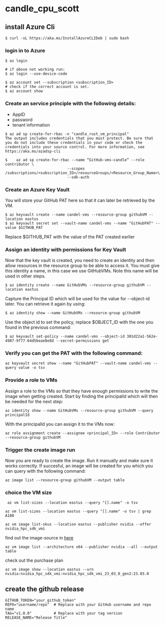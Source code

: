 # candle_cpu_scott

## install Azure Cli 
```
$ curl -sL https://aka.ms/InstallAzureCLIDeb | sudo bash
```

### login in to Azure 
```
$ az login 

# if above not working run:  
$ az login --use-device-code
```
```
$ az account set --subscription <subscription_ID>
# check if the correct account is set.
$ az account show 
```

### Create an service principle with the following details:
* AppID 
* password 
* tenant information 

```
$ az ad sp create-for-rbac -n "candle_rust_vm_principal"
The output includes credentials that you must protect. Be sure that you do not include these credentials in your code or check the credentials into your source control. For more information, see https://aka.ms/azadsp-cli

$    az ad sp create-for-rbac --name “GitHub-vms-candle” --role contributor \
                            --scopes /subscriptions/<subscription_ID>/resourceGroups/<Resource_Group_Name>\
                            --sdk-auth
```

### Create an Azure Key Vault
You will store your GitHub PAT here so that it can later be retrieved by the VM.
```
$ az keyvault create --name candel-vms --resource-group githubVM --location eastus
$ az keyvault secret set --vault-name candel-vms --name "GitHubPAT" --value $GITHUB_PAT
```
Replace $GITHUB_PAT with the value of the PAT created earlier

### Assign an identity with permissions for Key Vault
Now that the key vault is created, you need to create an identity and then allow resources in the resource group to be able to access it. You must give this identity a name, in this case we use GitHubVMs. Note this name will be used in other steps.

```
$ az identity create --name GitHubVMs --resource-group githubVM --location eastus

```
Capture the Principal ID which will be used for the value for --object-id later. You can retrieve it again by using:

```
$ az identity show --name GitHubVMs --resource-group githubVM
```

Use the object id to set the policy, replace $OBJECT_ID with the one you found in the previous command:
```
$ az keyvault set-policy --name candel-vms --object-id 301d22a1-562e-4987-9f77-64d5beae8e8d --secret-permissions get
```

### Verify you can get the PAT with the following command:
```
az keyvault secret show --name "GitHubPAT" --vault-name candel-vms --query value -o tsv
```


### Provide a role to VMs
Assign a role to the VMs so that they have enough permissions to write the image when getting created. Start by finding the principalId which will then be needed for the next step:

```
az identity show --name GitHubVMs --resource-group githubVM --query principalId
```

With the principalId you can assign it to the VMs now:

```
az role assignment create --assignee <principal_ID> --role Contributor --resource-group githubVM
```


### Trigger the create image run
Now you are ready to create the image. Run it manually and make sure it works correctly. If succesful, an image will be created for you which you can query with the following command:
```
az image list --resource-group githubVM --output table
```


### choice the VM size 

```
 az vm list-sizes --location eastus --query "[].name" -o tsv
```

```
az vm list-sizes --location eastus --query "[].name" -o tsv | grep A100
```

```
az vm image list-skus --location eastus --publisher nvidia --offer nvidia_hpc_sdk_vmi
```

find out the image-source in [here](https://az-vm-image.info/?cmd=--all)


```
az vm image list --architecture x64 --publisher nvidia --all --output table
```

check out the purchase plan
```
az vm image show --location eastus --urn nvidia:nvidia_hpc_sdk_vmi:nvidia_hpc_sdk_vmi_23_03_0_gen2:23.03.0
```




## create the github release

```
GITHUB_TOKEN="your_github_token"
REPO="username/repo"  # Replace with your GitHub username and repo name
TAG="v1.0.0"          # Replace with your tag version
RELEASE_NAME="Release Title"

```

